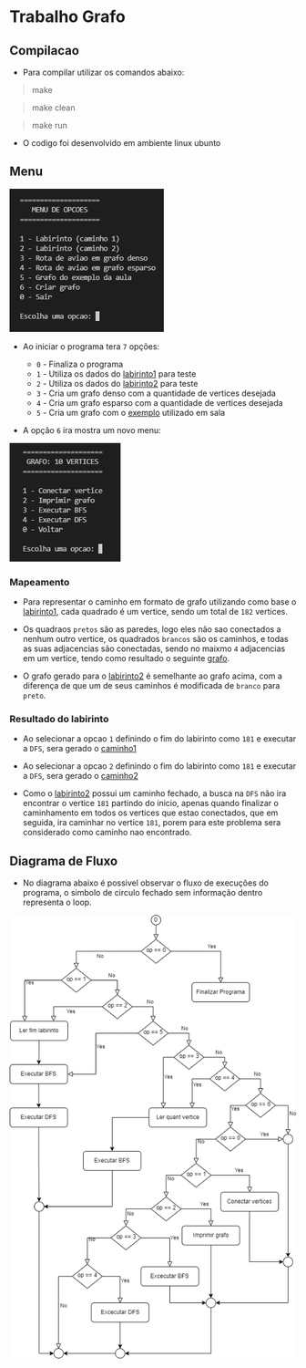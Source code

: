 # Trabalho Grafo


## Compilacao

- Para compilar utilizar os comandos abaixo:

> make

> make clean

> make run

- O codigo foi desenvolvido em ambiente linux ubunto

## Menu

![Scrennshot](src/files/imgs/menuPrincipal.png)

- Ao iniciar o programa tera `7` opções:
	- `0` - Finaliza o programa
	- `1` - Utiliza os dados do [labirinto1](src/files/imgs/labirinto1.png) para teste
	- `2` - Utiliza os dados do [labirinto2](src/files/imgs/labirinto2.png) para teste
	- `3` - Cria um grafo denso com a quantidade de vertices desejada
	- `4` - Cria um grafo esparso com a quantidade de vertices desejada
	- `5` - Cria um grafo com o [exemplo](src/files/imgs/graphExample.png) utilizado em sala

- A opção `6` ira mostra um novo menu:

![Scrennshot](src/files/imgs/menuGrafo.png)

### Mapeamento

- Para representar o caminho em formato de grafo utilizando como base o [labirinto1](src/files/imgs/labirinto1.png), cada quadrado é um vertice, sendo um total de `182` vertices.

- Os quadraos `pretos` são as paredes, logo eles não sao conectados a nenhum outro vertice, os quadrados `brancos` são os caminhos, e todas as suas adjacencias são conectadas, sendo no maixmo `4` adjacencias em um vertice, tendo como resultado o seguinte [grafo](src/files/imgs/grafo.png).

- O grafo gerado para o [labirinto2](src/files/imgs/labirinto2.png) é semelhante ao grafo acima, com a diferença de que um de seus caminhos é modificada de `branco` para `preto`.

### Resultado do labirinto

- Ao selecionar a opcao `1` definindo o fim do labirinto como `181` e executar a `DFS`, sera gerado o [caminho1](src/files/imgs/caminho1.png)

- Ao selecionar a opcao `2` definindo o fim do labirinto como `181` e executar a `DFS`, sera gerado o [caminho2](src/files/imgs/caminho2.png)

- Como o [labirinto2](src/files/imgs/labirinto2.png) possui um caminho fechado, a busca na `DFS` não ira encontrar o vertice `181` partindo do inicio, apenas quando finalizar o caminhamento em todos os vertices que estao conectados, que em seguida, ira caminhar no vertice `181`, porem para este problema sera considerado como caminho nao encontrado.

## Diagrama de Fluxo

- No diagrama abaixo é possivel observar o fluxo de execuções do programa, o simbolo de circulo fechado sem informação dentro representa o loop.

<p align="center">
	<img src="src/files/imgs/diagramaFluxo.png">
</p>
